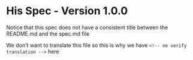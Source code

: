 # His Spec - Version 1.0.0

Notice that this spec does not have a consistent title between the README.md and the
spec.md file

We don't want to translate this file so this is why we have 
`<!-- no verify translation -->` here